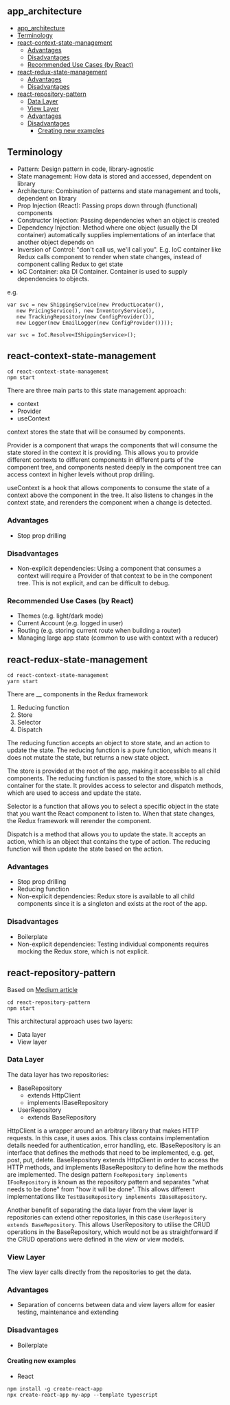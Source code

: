 

## app_architecture




- [app\_architecture](#app_architecture)
- [Terminology](#terminology)
- [react-context-state-management](#react-context-state-management)
  - [Advantages](#advantages)
  - [Disadvantages](#disadvantages)
  - [Recommended Use Cases (by React)](#recommended-use-cases-by-react)
- [react-redux-state-management](#react-redux-state-management)
  - [Advantages](#advantages-1)
  - [Disadvantages](#disadvantages-1)
- [react-repository-pattern](#react-repository-pattern)
  - [Data Layer](#data-layer)
  - [View Layer](#view-layer)
  - [Advantages](#advantages-2)
  - [Disadvantages](#disadvantages-2)
    - [Creating new examples](#creating-new-examples)


## Terminology

- Pattern: Design pattern in code, library-agnostic
- State management: How data is stored and accessed, dependent on library
- Architecture: Combination of patterns and state management and tools, dependent on library
- Prop Injection (React): Passing props down through (functional) components
- Constructor Injection: Passing dependencies when an object is created
- Dependency Injection: Method where one object (usually the DI container) automatically supplies implementations of an interface that another object depends on 
- Inversion of Control: "don't call us, we'll call you". E.g. IoC container like Redux calls component to render when state changes, instead of component calling Redux to get state
- IoC Container: aka DI Container. Container is used to supply dependencies to objects.

e.g.
```
var svc = new ShippingService(new ProductLocator(), 
   new PricingService(), new InventoryService(), 
   new TrackingRepository(new ConfigProvider()), 
   new Logger(new EmailLogger(new ConfigProvider())));

var svc = IoC.Resolve<IShippingService>();
```

## react-context-state-management

```
cd react-context-state-management
npm start
```

There are three main parts to this state management approach:
- context
- Provider
- useContext

context stores the state that will be consumed by components. 

Provider is a component that wraps the components that will consume the state stored in the context it is providing. This allows you to provide different contexts to different components in different parts of the component tree, and components nested deeply in the component tree can access context in higher levels without prop drilling.

useContext is a hook that allows components to consume the state of a context above the component in the tree. It also listens to changes in the context state, and rerenders the component when a change is detected.

### Advantages
- Stop prop drilling


### Disadvantages
- Non-explicit dependencies: Using a component that consumes a context will require a Provider of that context to be in the component tree. This is not explicit, and can be difficult to debug.

### Recommended Use Cases (by React)
- Themes (e.g. light/dark mode)
- Current Account (e.g. logged in user)
- Routing (e.g. storing current route when building a router)
- Managing large app state (common to use with context with a reducer)

## react-redux-state-management

```
cd react-context-state-management
yarn start
```

There are __ components in the Redux framework
1. Reducing function
2. Store
3. Selector
4. Dispatch

The reducing function accepts an object to store state, and an action to update the state. The reducing function is a pure function, which means it does not mutate the state, but returns a new state object. 

The store is provided at the root of the app, making it accessible to all child components. The reducing function is passed to the store, which is a container for the state. It provides access to selector and dispatch methods, which are used to access and update the state.

Selector is a function that allows you to select a specific object in the state that you want the React component to listen to. When that state changes, the Redux framework will rerender the component.

Dispatch is a method that allows you to update the state. It accepts an action, which is an object that contains the type of action. The reducing function will then update the state based on the action.

### Advantages
- Stop prop drilling
- Reducing function 
- Non-explicit dependencies: Redux store is available to all child components since it is a singleton and exists at the root of the app.
### Disadvantages
- Boilerplate
- Non-explicit dependencies: Testing individual components requires mocking the Redux store, which is not explicit.



## react-repository-pattern

Based on [Medium article](https://medium.com/@JeffyJeff/a-step-by-step-guide-to-abstraction-with-a-generic-repository-pattern-typescript-and-react-990b579c10b8)

```
cd react-repository-pattern
npm start
```

This architectural approach uses two layers: 
- Data layer
- View layer

### Data Layer
The data layer has two repositories:
- BaseRepository 
  - extends HttpClient 
  - implements IBaseRepository
- UserRepository 
  - extends BaseRepository

HttpClient is a wrapper around an arbitrary library that makes HTTP requests. In this case, it uses axios. This class contains implementation details needed for authentication, error handling, etc. IBaseRepository is an interface that defines the methods that need to be implemented, e.g. get, post, put, delete. BaseRepository extends HttpClient in order to access the HTTP methods, and implements IBaseRepository to define how the methods are implemented. The design pattern `FooRepository implements IFooRepository` is known as the repository pattern and separates "what needs to be done" from "how it will be done". This allows different implementations like `TestBaseRepository implements IBaseRepository`.

Another benefit of separating the data layer from the view layer is repositories can extend other repositories, in this case `UserRepository extends BaseRepository`. This allows UserRepository to utilise the CRUD operations in the BaseRepository, which would not be as straightforward if the CRUD operations were defined in the view or view models.

### View Layer
The view layer calls directly from the repositories to get the data.

### Advantages 
- Separation of concerns between data and view layers allow for easier testing, maintenance and extending

### Disadvantages
- Boilerplate




#### Creating new examples
- React

```
npm install -g create-react-app
npx create-react-app my-app --template typescript
```